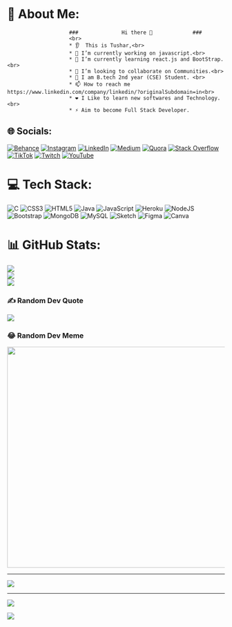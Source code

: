 # 💫 About Me:
                        ###              Hi there 👋             ###
                        <br>
                        * 👂  This is Tushar,<br>
                        * 🔭 I’m currently working on javascript.<br>
                        * 🌱 I’m currently learning react.js and BootStrap.<br> 
                        * 🤝 I’m looking to collaborate on Communities.<br>
                        * 💬 I am B.tech 2nd year (CSE) Student. <br>    
                        * 📫 How to reach me https://www.linkedin.com/company/linkedin/?originalSubdomain=in<br>     
                        * ❤️ I Like to learn new softwares and Technology.<br>  
                        * ⚡ Aim to become Full Stack Developer.


## 🌐 Socials:
[![Behance](https://img.shields.io/badge/Behance-1769ff?logo=behance&logoColor=white)](https://behance.net/https://www.behance.net/onboarding) [![Instagram](https://img.shields.io/badge/Instagram-%23E4405F.svg?logo=Instagram&logoColor=white)](https://instagram.com/https://www.google.com/search?q=instagram&rlz=1C1CHBF_enIN1047IN1047&oq=instagram&aqs=chrome..69i57j0i131i433i512l4j0i20i131i263i433i512j0i20i263i512j0i131i433i512l2j0i271.3844j0j15&sourceid=chrome&ie=UTF-8) [![LinkedIn](https://img.shields.io/badge/LinkedIn-%230077B5.svg?logo=linkedin&logoColor=white)](https://linkedin.com/in/https://www.linkedin.com/company/linkedin/?originalSubdomain=in) [![Medium](https://img.shields.io/badge/Medium-12100E?logo=medium&logoColor=white)](https://medium.com/@https://medium.com/) [![Quora](https://img.shields.io/badge/Quora-%23B92B27.svg?logo=Quora&logoColor=white)](https://quora.com/profile/https://www.quora.com/How-do-I-find-the-profile-of-a-Quora-user) [![Stack Overflow](https://img.shields.io/badge/-Stackoverflow-FE7A16?logo=stack-overflow&logoColor=white)](https://stackoverflow.com/users/https://stackoverflow.com/users/21324150/tushar) [![TikTok](https://img.shields.io/badge/TikTok-%23000000.svg?logo=TikTok&logoColor=white)](https://tiktok.com/@https://www.youtube.com/channel/UCcmBzHIBzng8DPcqHs4g2Iw) [![Twitch](https://img.shields.io/badge/Twitch-%239146FF.svg?logo=Twitch&logoColor=white)](https://twitch.tv/https://www.twitch.tv/settings/profile) [![YouTube](https://img.shields.io/badge/YouTube-%23FF0000.svg?logo=YouTube&logoColor=white)](https://youtube.com/@https://www.youtube.com/channel/UCcmBzHIBzng8DPcqHs4g2Iw) 

# 💻 Tech Stack:
![C](https://img.shields.io/badge/c-%2300599C.svg?style=flat&logo=c&logoColor=white) ![CSS3](https://img.shields.io/badge/css3-%231572B6.svg?style=flat&logo=css3&logoColor=white) ![HTML5](https://img.shields.io/badge/html5-%23E34F26.svg?style=flat&logo=html5&logoColor=white) ![Java](https://img.shields.io/badge/java-%23ED8B00.svg?style=flat&logo=java&logoColor=white) ![JavaScript](https://img.shields.io/badge/javascript-%23323330.svg?style=flat&logo=javascript&logoColor=%23F7DF1E) ![Heroku](https://img.shields.io/badge/heroku-%23430098.svg?style=flat&logo=heroku&logoColor=white) ![NodeJS](https://img.shields.io/badge/node.js-6DA55F?style=flat&logo=node.js&logoColor=white) ![Bootstrap](https://img.shields.io/badge/bootstrap-%23563D7C.svg?style=flat&logo=bootstrap&logoColor=white) ![MongoDB](https://img.shields.io/badge/MongoDB-%234ea94b.svg?style=flat&logo=mongodb&logoColor=white) ![MySQL](https://img.shields.io/badge/mysql-%2300f.svg?style=flat&logo=mysql&logoColor=white) ![Sketch](https://img.shields.io/badge/Sketch-FFB387?style=flat&logo=sketch&logoColor=black) 	![Figma](https://img.shields.io/badge/figma-%23F24E1E.svg?style=flat&logo=figma&logoColor=white) ![Canva](https://img.shields.io/badge/Canva-%2300C4CC.svg?style=flat&logo=Canva&logoColor=white)
# 📊 GitHub Stats:
![](https://github-readme-stats.vercel.app/api?username=Kumartusha&theme=highcontrast&hide_border=false&include_all_commits=true&count_private=true)<br/>
![](https://github-readme-streak-stats.herokuapp.com/?user=Kumartusha&theme=highcontrast&hide_border=false)<br/>
![](https://github-readme-stats.vercel.app/api/top-langs/?username=Kumartusha&theme=highcontrast&hide_border=false&include_all_commits=true&count_private=true&layout=compact)

### ✍️ Random Dev Quote
![](https://quotes-github-readme.vercel.app/api?type=horizontal&theme=gruvbox)

### 😂 Random Dev Meme
<img src="https://random-memer.herokuapp.com/" width="512px"/>

---
[![](https://visitcount.itsvg.in/api?id=Kumartusha&icon=7&color=7)](https://visitcount.itsvg.in)

<!-- Proudly created with GPRM ( https://gprm.itsvg.in ) -->


---
[![](https://visitcount.itsvg.in/api?id=Kumartusha&icon=0&color=0)](https://visitcount.itsvg.in)

<!-- Proudly created with GPRM ( https://gprm.itsvg.in ) -->
<a href="https://visitcount.itsvg.in">
  <img src="https://visitcount.itsvg.in/api?id=GAMECHANGER&label=Profile%20Views&pretty=false" />
</a>
